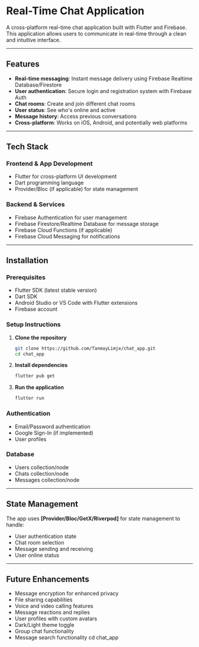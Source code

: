 # Real-Time Chat Application

A cross-platform real-time chat application built with Flutter and Firebase. This application allows users to communicate in real-time through a clean and intuitive interface.

---

## Features

- **Real-time messaging**: Instant message delivery using Firebase Realtime Database/Firestore
- **User authentication**: Secure login and registration system with Firebase Auth
- **Chat rooms**: Create and join different chat rooms
- **User status**: See who's online and active
- **Message history**: Access previous conversations
- **Cross-platform**: Works on iOS, Android, and potentially web platforms

---

## Tech Stack

### Frontend & App Development
- Flutter for cross-platform UI development
- Dart programming language
- Provider/Bloc (if applicable) for state management

### Backend & Services
- Firebase Authentication for user management
- Firebase Firestore/Realtime Database for message storage
- Firebase Cloud Functions (if applicable)
- Firebase Cloud Messaging for notifications

---

## Installation

### Prerequisites
- Flutter SDK (latest stable version)
- Dart SDK
- Android Studio or VS Code with Flutter extensions
- Firebase account

### Setup Instructions

1. **Clone the repository**
   ```bash
   git clone https://github.com/TanmayLimje/chat_app.git
   cd chat_app
2. **Install dependencies**
   ```bash
   flutter pub get
3. **Run the application**
   ```bash
   flutter run


### Authentication

- Email/Password authentication
- Google Sign-In (if implemented)
- User profiles

### Database

- Users collection/node
- Chats collection/node
- Messages collection/node

---

## State Management

The app uses **[Provider/Bloc/GetX/Riverpod]** for state management to handle:

- User authentication state
- Chat room selection
- Message sending and receiving
- User online status

---

## Future Enhancements

- Message encryption for enhanced privacy
- File sharing capabilities
- Voice and video calling features
- Message reactions and replies
- User profiles with custom avatars
- Dark/Light theme toggle
- Group chat functionality
- Message search functionality
   cd chat_app
